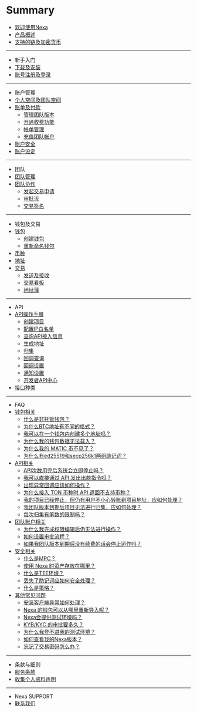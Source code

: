 # Summary

* [欢迎使用Nexa](README.md)
* [产品概述](./产品概述/rk.md)
* [支持的链及加密货币](./业务流程/proess.md)

-----
* 新手入门
* [下载及安装](./下载及安装/dw.md)
* [账号注册及登录](./账号注册及登录/login.md)

-----
* 账户管理
* [个人空间及团队空间](./个人空间及团队空间/gr.md)
* [账单及付款](./账单及付款/z1.md)
    * [管理团队版本](./管理团队版本/team-version.md)
    * [开通收费功能](./开通收费功能/enable-payment.md)
    * [帐单管理](./帐单管理/manage.md)
    * [充值团队帐户](./充值团队帐户/recharge.md)
* [账户安全](./账户安全/a1.md)
* [账户设定](./账户设定/a1.md)

-----
* 团队
* [团队管理](./团队管理/a1.md)
* [团队协作](./团队协作/td.md)
    * [发起交易申请](./发起交易申请/fq.md)
    * [审批流](./审批流/spl.md)
    * [交易签名](./交易签名/jy.md)

-----
* 钱包及交易
* [钱包](./钱包/qb.md)
    * [创建钱包](./创建钱包/qb.md)
    * [重新命名钱包](./重新命名钱包/qb.md)
* [币种](./币种/qb.md)
* [地址](./地址/qb.md)
* [交易](./交易/qb.md)
    * [发送及接收](./发送及接收/qb.md)
    * [交易看板](./交易看板/qb.md)
    * [地址薄](./地址薄/qb.md)

-----
* API
* [API操作手册](./API操作手册/qb.md)
    * [创建项目](./创建项目/qb.md)
    * [配置IP白名单](./配置IP白名单/qb.md)
    * [查询API接入信息](./查询API接入信息/qb.md)
    * [生成地址](./生成地址/qb.md)
    * [归集](./歸集/qb.md)
    * [回调查询](./回调查询/qb.md)
    * [回调设置](./回调设置/qb.md)
    * [通知设置](./通知设置/qb.md)
    * [开发者API中心](./开发者API中心/qb.md)
* [接口种类](./接口种类/qb.md)

-----
* FAQ
* [钱包相关](./钱包相关/qb.md)
    * [什么是非托管钱包？](./什么是非托管钱包？/qb.md)
    * [为什么BTC地址有不同的格式？](./为什么BTC地址有不同的格式？/qb.md)
    * [我可以在一个钱包内创建多个地址吗？](./我可以在一个钱包内创建多个地址吗？/qb.md)
    * [为什么我的钱包数据无法载入？](./为什么我的钱包数据无法载入？/qb.md)
    * [为什么我的 MATIC 币不见了？](./为什么我的MATIC币不见了/qb.md)
    * [为什么有ed25519和secp256k1两组助记词？](./为什么有ed25519和secp256k1两组助记词？/qb.md)
* [API相关](./API相关/qb..md)
    * [API次数用完后系统会立即停止吗？](./API次数用完后系统会立即停止吗？/qb.md)
    * [我可以直接通过 API 发出出款指令吗？](./我可以直接通过API发出出款指令吗？/qb.md)
    * [出现异常回调应该如何操作？](./出现异常回调应该如何操作？/qb.md)
    * [为什么接入 TON 币种时 API 返回不支持币种？](./为什么接入TON币种时API返回不支持币种？/qb.md)
    * [我的项目已经停止，但仍有用户不小心转账到项目地址，应如何处理？](./我的项目已经停止，但仍有用户不小心转账到项目地址，应如何处理？/qb.md)
    * [我团队版本到期后项目无法进行归集，应如何处理？](./我团队版本到期后项目无法进行归集，应如何处理？/qb.md)
    * [每次归集有笔数的限制吗？](./每次归集有笔数的限制吗？/qb.md)
* [团队账户相关](./团队账户相关/qb.md)
    * [为什么我完成权限编辑后仍无法进行操作？](./为什么我完成权限编辑后仍无法进行操作？/qb.md)
    * [如何设置审批流程？](./如何设置审批流程？/qb.md)
    * [如果我团队版本到期后没有续费的话会停止运作吗？](./如果我团队版本到期后没有续费的话会停止运作吗？/qb.md)
* [安全相关](./安全相关/qb.md)
    * [什么是MPC？](./什么是MPC？/qb.md)
    * [使用 Nexa 时资产存放在哪里？](./使用NUMI时资产存放在哪里？/qb.md)
    * [什么是TEE环境？](./什么是TEE环境？/qb.md)
    * [丢失了助记词应如何安全处理？](./丢失了助记词应如何安全处理？/qb.md)
    * [什么是策略？](./什么是策略？/qb.md)
* [其他常见问题](./其他常见问题/qb.md)
    * [安装客户端异常如何处理？](./安装客户端异常如何处理？/qb.md)
    * [Nexa 的钱包可以从哪里重新导入呢？](./NUMI的钱包可以从哪里重新导入呢？/qb.md)
    * [Nexa会提供测试环境吗？](./NUMI会提供测试环境吗？/qb.md)
    * [KYB/KYC 的审批要多久？](./KYB/KYC的审批要多久/qb.md)
    * [为什么我登不进我的测试环境？](./为什么我登不进我的测试环境？/qb.md)
    * [如何查看我的Nexa版本？](./如何查看我的NUMI版本？/qb.md)
    * [忘记了交易密码怎么办？](./忘记了交易密码怎么办？/qb.md)

-----
* 条款与细则
* [服务条款](./服务条款/qb.md)
* [收集个人资料声明](./收集个人资料声明/qb.md)

-----
* Nexa SUPPORT
* [联系我们](./联系我们/qb.md)

